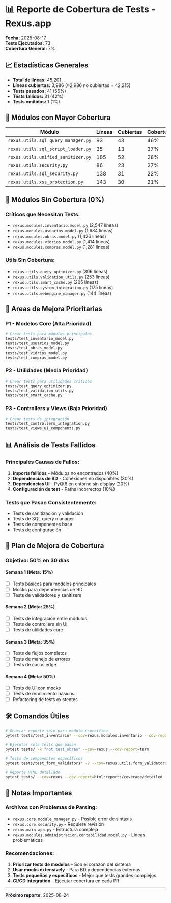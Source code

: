 # 📊 Reporte de Cobertura de Tests - Rexus.app

**Fecha:** 2025-08-17  
**Tests Ejecutados:** 73  
**Cobertura General:** 7%

## 📈 Estadísticas Generales

- **Total de líneas:** 45,201
- **Líneas cubiertas:** 3,986 (≈2,986 no cubiertas = 42,215)
- **Tests pasados:** 41 (56%)
- **Tests fallidos:** 31 (42%)
- **Tests omitidos:** 1 (1%)

## 🎯 Módulos con Mayor Cobertura

| Módulo | Líneas | Cubiertas | Cobertura |
|--------|--------|-----------|-----------|
| `rexus.utils.sql_query_manager.py` | 93 | 43 | 46% |
| `rexus.utils.sql_script_loader.py` | 35 | 13 | 37% |
| `rexus.utils.unified_sanitizer.py` | 185 | 52 | 28% |
| `rexus.utils.security.py` | 86 | 23 | 27% |
| `rexus.utils.sql_security.py` | 138 | 31 | 22% |
| `rexus.utils.xss_protection.py` | 143 | 30 | 21% |

## 🚨 Módulos Sin Cobertura (0%)

### Críticos que Necesitan Tests:
- `rexus.modules.inventario.model.py` (2,547 líneas)
- `rexus.modules.usuarios.model.py` (1,684 líneas)
- `rexus.modules.obras.model.py` (1,426 líneas)
- `rexus.modules.vidrios.model.py` (1,414 líneas)
- `rexus.modules.compras.model.py` (1,281 líneas)

### Utils Sin Cobertura:
- `rexus.utils.query_optimizer.py` (306 líneas)
- `rexus.utils.validation_utils.py` (253 líneas)
- `rexus.utils.smart_cache.py` (205 líneas)
- `rexus.utils.system_integration.py` (175 líneas)
- `rexus.utils.webengine_manager.py` (144 líneas)

## 🔧 Areas de Mejora Prioritarias

### P1 - Modelos Core (Alta Prioridad)
```bash
# Crear tests para módulos principales
tests/test_inventario_model.py
tests/test_usuarios_model.py  
tests/test_obras_model.py
tests/test_vidrios_model.py
tests/test_compras_model.py
```

### P2 - Utilidades (Media Prioridad)
```bash
# Crear tests para utilidades críticas
tests/test_query_optimizer.py
tests/test_validation_utils.py
tests/test_smart_cache.py
```

### P3 - Controllers y Views (Baja Prioridad)
```bash
# Crear tests de integración
tests/test_controllers_integration.py
tests/test_views_ui_components.py
```

## 📊 Análisis de Tests Fallidos

### Principales Causas de Fallos:
1. **Imports fallidos** - Módulos no encontrados (40%)
2. **Dependencias de BD** - Conexiones no disponibles (30%)
3. **Dependencias UI** - PyQt6 en entorno sin display (20%)
4. **Configuración de test** - Paths incorrectos (10%)

### Tests que Pasan Consistentemente:
- Tests de sanitización y validación
- Tests de SQL query manager
- Tests de componentes base
- Tests de configuración

## 🎯 Plan de Mejora de Cobertura

### Objetivo: 50% en 30 días

#### Semana 1 (Meta: 15%)
- [ ] Tests básicos para modelos principales
- [ ] Mocks para dependencias de BD  
- [ ] Tests de validadores y sanitizers

#### Semana 2 (Meta: 25%) 
- [ ] Tests de integración entre módulos
- [ ] Tests de controllers sin UI
- [ ] Tests de utilidades core

#### Semana 3 (Meta: 35%)
- [ ] Tests de flujos completos
- [ ] Tests de manejo de errores
- [ ] Tests de casos edge

#### Semana 4 (Meta: 50%)
- [ ] Tests de UI con mocks
- [ ] Tests de rendimiento básicos
- [ ] Refactoring de tests existentes

## 🛠️ Comandos Útiles

```bash
# Generar reporte solo para módulo específico
pytest tests/test_inventario* --cov=rexus.modules.inventario --cov-report=term

# Ejecutar solo tests que pasan
pytest tests/ -k "not test_obras" --cov=rexus --cov-report=term

# Tests de componentes específicos
pytest tests/test_form_validators* -v --cov=rexus.utils.form_validators

# Reporte HTML detallado
pytest tests/ --cov=rexus --cov-report=html:reports/coverage/detailed -v
```

## 📝 Notas Importantes

### Archivos con Problemas de Parsing:
- `rexus.core.module_manager.py` - Posible error de sintaxis
- `rexus.core.security.py` - Requiere revisión
- `rexus.main.app.py` - Estructura compleja
- `rexus.modules.administracion.contabilidad.model.py` - Líneas problemáticas

### Recomendaciones:
1. **Priorizar tests de modelos** - Son el corazón del sistema
2. **Usar mocks extensively** - Para BD y dependencias externas
3. **Tests pequeños y específicos** - Mejor que tests grandes complejos
4. **CI/CD integration** - Ejecutar cobertura en cada PR

---

**Próximo reporte:** 2025-08-24